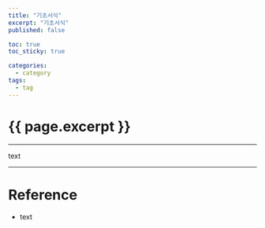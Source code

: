 ```yaml
---
title: "기초서식"
excerpt: "기초서식"
published: false

toc: true
toc_sticky: true

categories:
  - category
tags:
  - tag
---
```

# {{ page.excerpt }}
---
text

---
# Reference
- text